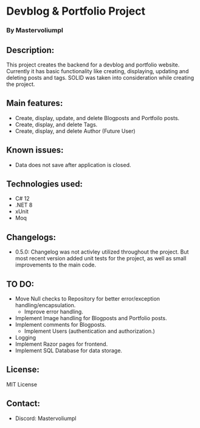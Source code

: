 # Devblog & Portfolio Project
### By Mastervoliumpl

## Description:
This project creates the backend for a devblog and portfolio website. Currently it has basic functionality like creating, displaying, updating and deleting posts and tags. SOLID was taken into consideration while creating the project.

## Main features:
- Create, display, update, and delete Blogposts and Portfoilo posts.
- Create, display, and delete Tags.
- Create, display, and delete Author (Future User)

## Known issues:
- Data does not save after application is closed.

## Technologies used:
- C# 12 
- .NET 8
- xUnit
- Moq

## Changelogs:
- 0.5.0: Changelog was not activley utilized throughout the project. But most recent version added unit tests for the project, as well as small improvements to the main code.

## TO DO:
- Move Null checks to Repository for better error/exception handling/encapsulation.
	- Improve error handling.
- Implement Image handling for Blogposts and Portfolio posts.
- Implement comments for Blogposts.
	- Implement Users (authentication and authorization.)
- Logging
- Implement Razor pages for frontend.
- Implement SQL Database for data storage.

## License:
MIT License

## Contact:
- Discord: Mastervoliumpl